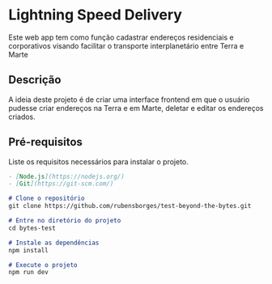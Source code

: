 # Lightning Speed Delivery

Este web app tem como função cadastrar endereços residenciais e corporativos visando facilitar o transporte interplanetário entre Terra e Marte

## Descrição

A ideia deste projeto é de criar uma interface frontend em que o usuário pudesse criar endereços na Terra e em Marte, deletar e editar os endereços criados.

## Pré-requisitos

Liste os requisitos necessários para instalar o projeto.
```markdown
- [Node.js](https://nodejs.org/)
- [Git](https://git-scm.com/)

# Clone o repositório
git clone https://github.com/rubensborges/test-beyond-the-bytes.git

# Entre no diretório do projeto
cd bytes-test

# Instale as dependências
npm install

# Execute o projeto
npm run dev
